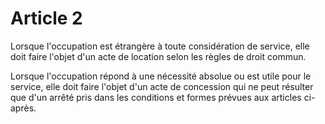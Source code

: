# Article 2

Lorsque l'occupation est étrangère à toute considération de service, elle doit faire l'objet d'un acte de location selon les règles de droit commun.

Lorsque l'occupation répond à une nécessité absolue ou est utile pour le service, elle doit faire l'objet d'un acte de concession qui ne peut résulter que d'un arrêté pris dans les conditions et formes prévues aux articles ci-après.
